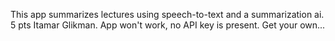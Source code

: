 This app summarizes lectures using speech-to-text and a summarization ai.
5 pts Itamar Glikman. App won't work, no API key is present. Get your own...